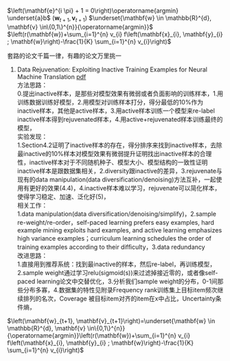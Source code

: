 $\left(\mathbf{e}^{i \pi} + 1 = 0\right)\operatorname{argmin} \underset{a}b$
$\left(\mathbf{w}_{t+1}, \mathbf{v}_{t+1}\right)$
$\underset{\mathbf{w} \in \mathbb{R}^{d}, \mathbf{v} \in\{0,1\}^{n}}{\operatorname{argmin}}$
$\left(r(\mathbf{w})+\sum_{i=1}^{n} v_{i} f\left(\mathbf{x}_{i}, \mathbf{y}_{i} ; \mathbf{w}\right)-\frac{1}{K} \sum_{i=1}^{n} v_{i}\right)$

套路的论文千篇一律，有趣的论文万里挑一

1. Data Rejuvenation: Exploiting Inactive Training Examples for Neural Machine Translation [pdf](https://arxiv.org/abs/2010.02552)  
方法思路：  
0.提出inactive样本，是那些对模型效果有微弱或者负面影响的训练样本，1.用训练数据训练好模型，2.用模型对训练样本打分，得分最低的10%作为inactive样本，其他是active样本，3.用active样本训练一个模型来re-label inactive样本得到rejuvenated样本，4.用active+rejuvenated样本训练最终的模型，  
实验发现：  
1.Section4.2证明了inactive样本的存在，得分排序来找到inactive样本，去除最inactive的10%样本对模型效果有微弱提升证明找出inactive样本的合理性，inactive样本对于不同随机种子、模型大小、模型结构的一致性证明inactive样本是跟数据集相关，2.diversity跟inactive的差异，3.rejuvenate与现有的data manipulation(data diversification/denoising)方法互补，一起使用有更好的效果(4.4)，4.inactive样本难以学习，rejuvenate可以简化样本，使得学习稳定、加速、泛化好(5)，  
相关工作：  
1.data manipulation(data diversification/denoising/simplify)，2.sample re-weight/re-order，self-paced learning prefers easy examples, hard example mining exploits hard examples, and active learning emphasizes high variance examples；curriculum learning schedules the order of training examples according to their difﬁculty，3.data redundancy    
改进思路：  
1.直接用到推荐系统：找到最inactive的样本，然后re-label，再训练模型，2.sample weight通过学习relu(sigmoid(s))来过滤掉接近零的，或者像self-paced learning论文中交替优化，3.分析我们sample weight的分布，0-1间那些分布多寡，4.数据集的特性见附录Frequency rank训练集上目标item频次继续排列的名次，Coverage 被目标item对齐的item在x中占比，Uncertainty条件熵，  

$\left(\mathbf{w}_{t+1}, \mathbf{v}_{t+1}\right)=\underset{\mathbf{w} \in \mathbb{R}^{d}, \mathbf{v} \in\{0,1\}^{n}}{\operatorname{argmin}}\left(r(\mathbf{w})+\sum_{i=1}^{n} v_{i} f\left(\mathbf{x}_{i}, \mathbf{y}_{i} ; \mathbf{w}\right)-\frac{1}{K} \sum_{i=1}^{n} v_{i}\right)$
